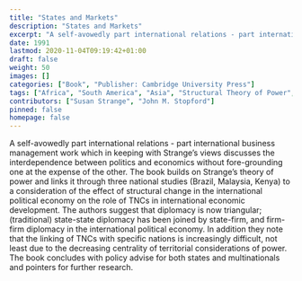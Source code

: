 ```yaml
---
title: "States and Markets"
description: "States and Markets"
excerpt: "A self-avowedly part international relations - part international business management work which in keeping with Strange’s views discusses the interdependence between politics and economics without fore-grounding one at the expense of the other. The book builds on Strange’s theory of power and links it through three national studies (Brazil, Malaysia, Kenya) to a consideration of the effect of structural change in the international political economy on the role of TNCs in international economic development. The authors suggest that diplomacy is now triangular; (traditional) state-state diplomacy has been joined by state-firm, and firm-firm diplomacy in the international political economy. In addition they note that the linking of TNCs with specific nations is increasingly difficult, not least due to the decreasing centrality of territorial considerations of power. The book concludes with policy advise for both states and multinationals and pointers for further research."
date: 1991
lastmod: 2020-11-04T09:19:42+01:00
draft: false
weight: 50
images: []
categories: ["Book", "Publisher: Cambridge University Press"]
tags: ["Africa", "South America", "Asia", "Structural Theory of Power", "International Political Economy"]
contributors: ["Susan Strange", "John M. Stopford"]
pinned: false
homepage: false
---
```


A self-avowedly part international relations - part international business management work which in keeping with Strange’s views discusses the interdependence between politics and economics without fore-grounding one at the expense of the other. The book builds on Strange’s theory of power and links it through three national studies (Brazil, Malaysia, Kenya) to a consideration of the effect of structural change in the international political economy on the role of TNCs in international economic development. The authors suggest that diplomacy is now triangular; (traditional) state-state diplomacy has been joined by state-firm, and firm-firm diplomacy in the international political economy. In addition they note that the linking of TNCs with specific nations is increasingly difficult, not least due to the decreasing centrality of territorial considerations of power. The book concludes with policy advise for both states and multinationals and pointers for further research.
